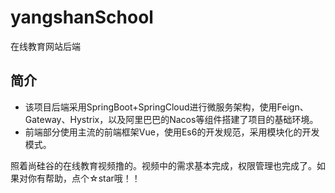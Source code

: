 # yangshanSchool
在线教育网站后端
## 简介
* 该项目后端采用SpringBoot+SpringCloud进行微服务架构，使用Feign、Gateway、Hystrix，以及阿里巴巴的Nacos等组件搭建了项目的基础环境。
* 前端部分使用主流的前端框架Vue，使用Es6的开发规范，采用模块化的开发模式。

照着尚硅谷的在线教育视频撸的。视频中的需求基本完成，权限管理也完成了。如果对你有帮助，点个☆star哦！！
